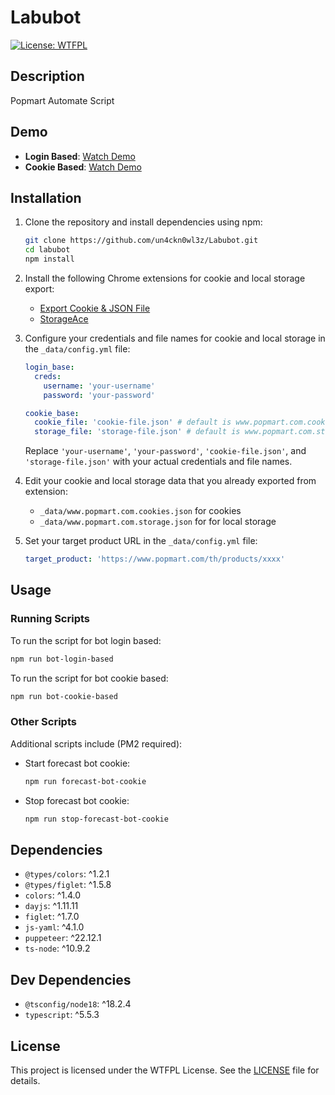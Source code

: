 # Labubot

[![License: WTFPL](https://img.shields.io/badge/License-WTFPL-blue.svg)](http://www.wtfpl.net/about/)

## Description

Popmart Automate Script

## Demo

- **Login Based**: [Watch Demo](https://youtu.be/zQ90W3Ss240)
- **Cookie Based**: [Watch Demo](https://youtu.be/dQOrt1x7VzU)

## Installation

1. Clone the repository and install dependencies using npm:

    ```bash
    git clone https://github.com/un4ckn0wl3z/Labubot.git
    cd labubot
    npm install
    ```

2. Install the following Chrome extensions for cookie and local storage export:
   - [Export Cookie & JSON File](https://chromewebstore.google.com/detail/export-cookie-json-file-f/nmckokihipjgplolmcmjakknndddifde)
   - [StorageAce](https://chromewebstore.google.com/detail/storageace/cpbgcbmddckpmhfbdckeolkkhkjjmplo)

3. Configure your credentials and file names for cookie and local storage in the `_data/config.yml` file:

    ```yaml
    login_base:
      creds:
        username: 'your-username'
        password: 'your-password'

    cookie_base:
      cookie_file: 'cookie-file.json' # default is www.popmart.com.cookies.json
      storage_file: 'storage-file.json' # default is www.popmart.com.storage.json
    ```

    Replace `'your-username'`, `'your-password'`, `'cookie-file.json'`, and `'storage-file.json'` with your actual credentials and file names.

4. Edit your cookie and local storage data that you already exported from extension:
   - `_data/www.popmart.com.cookies.json` for cookies
   - `_data/www.popmart.com.storage.json` for for local storage

5. Set your target product URL in the `_data/config.yml` file:

    ```yaml
    target_product: 'https://www.popmart.com/th/products/xxxx'
    ```

## Usage

### Running Scripts

To run the script for bot login based:

```bash
npm run bot-login-based
```

To run the script for bot cookie based:

```bash
npm run bot-cookie-based
```

### Other Scripts

Additional scripts include (PM2 required):

- Start forecast bot cookie:

  ```bash
  npm run forecast-bot-cookie
  ```

- Stop forecast bot cookie:

  ```bash
  npm run stop-forecast-bot-cookie
  ```

## Dependencies

- `@types/colors`: ^1.2.1
- `@types/figlet`: ^1.5.8
- `colors`: ^1.4.0
- `dayjs`: ^1.11.11
- `figlet`: ^1.7.0
- `js-yaml`: ^4.1.0
- `puppeteer`: ^22.12.1
- `ts-node`: ^10.9.2

## Dev Dependencies

- `@tsconfig/node18`: ^18.2.4
- `typescript`: ^5.5.3

## License

This project is licensed under the WTFPL License. See the [LICENSE](LICENSE) file for details.
